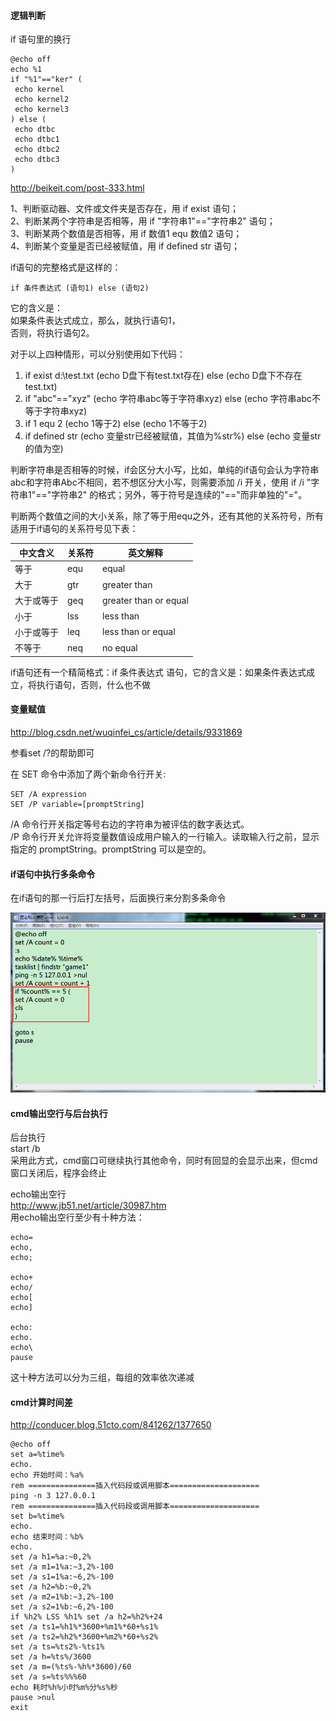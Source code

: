 #### 逻辑判断

if 语句里的换行

```
@echo off
echo %1
if "%1"=="ker" ( 
 echo kernel
 echo kernel2
 echo kernel3
) else (
 echo dtbc
 echo dtbc1
 echo dtbc2
 echo dtbc3
)
```

http://beikeit.com/post-333.html

1、判断驱动器、文件或文件夹是否存在，用 if exist 语句；   
2、判断某两个字符串是否相等，用 if "字符串1"=="字符串2" 语句；   
3、判断某两个数值是否相等，用 if 数值1 equ 数值2 语句；   
4、判断某个变量是否已经被赋值，用 if defined str 语句；   

if语句的完整格式是这样的：
```
if 条件表达式 (语句1) else (语句2)
```
它的含义是：  
如果条件表达式成立，那么，就执行语句1，  
否则，将执行语句2。 

对于以上四种情形，可以分别使用如下代码：  
1. if exist d:\test.txt (echo D盘下有test.txt存在) else (echo D盘下不存在test.txt)   
2. if "abc"=="xyz" (echo 字符串abc等于字符串xyz) else (echo 字符串abc不等于字符串xyz)   
3. if 1 equ 2 (echo 1等于2) else (echo 1不等于2)   
4. if defined str (echo 变量str已经被赋值，其值为%str%) else (echo 变量str的值为空) 

判断字符串是否相等的时候，if会区分大小写，比如，单纯的if语句会认为字符串abc和字符串Abc不相同，若不想区分大小写，则需要添加 /i 开关，使用 if /i "字符串1"=="字符串2" 的格式；另外，等于符号是连续的"=="而非单独的"="。 

判断两个数值之间的大小关系，除了等于用equ之外，还有其他的关系符号，所有适用于if语句的关系符号见下表： 

| 中文含义 | 关系符 | 英文解释 |  
| ---- | ---- | ---- |
| 等于 | equ | equal |  
| 大于 | gtr | greater than |  
| 大于或等于 | geq | greater than or equal |  
| 小于 | lss | less than |  
| 小于或等于 | leq | less than or equal |  
| 不等于 | neq | no equal |  

if语句还有一个精简格式：if 条件表达式 语句，它的含义是：如果条件表达式成立，将执行语句，否则，什么也不做

#### 变量赋值
http://blog.csdn.net/wuqinfei_cs/article/details/9331869

参看set /?的帮助即可

在 SET 命令中添加了两个新命令行开关:

    SET /A expression
    SET /P variable=[promptString]

/A 命令行开关指定等号右边的字符串为被评估的数字表达式。  
/P 命令行开关允许将变量数值设成用户输入的一行输入。读取输入行之前，显示指定的 promptString。promptString 可以是空的。 

#### if语句中执行多条命令
在if语句的那一行后打左括号，后面换行来分割多条命令

![](images/rHe7cNI3lddgwPGKTISOrVM5usvebWDC.png)

#### cmd输出空行与后台执行
后台执行  
start /b  
采用此方式，cmd窗口可继续执行其他命令，同时有回显的会显示出来，但cmd窗口关闭后，程序会终止

echo输出空行  
http://www.jb51.net/article/30987.htm  
用echo输出空行至少有十种方法：  
```
echo= 
echo, 
echo; 

echo+ 
echo/ 
echo[ 
echo] 

echo: 
echo. 
echo\ 
pause 
```
这十种方法可以分为三组，每组的效率依次递减

#### cmd计算时间差
http://conducer.blog.51cto.com/841262/1377650

```
@echo off
set a=%time%
echo.
echo 开始时间：%a%
rem ===============插入代码段或调用脚本====================
ping -n 3 127.0.0.1
rem ===============插入代码段或调用脚本====================
set b=%time%
echo.
echo 结束时间：%b%
echo.
set /a h1=%a:~0,2%
set /a m1=1%a:~3,2%-100
set /a s1=1%a:~6,2%-100
set /a h2=%b:~0,2%
set /a m2=1%b:~3,2%-100
set /a s2=1%b:~6,2%-100
if %h2% LSS %h1% set /a h2=%h2%+24
set /a ts1=%h1%*3600+%m1%*60+%s1%
set /a ts2=%h2%*3600+%m2%*60+%s2%
set /a ts=%ts2%-%ts1%
set /a h=%ts%/3600
set /a m=(%ts%-%h%*3600)/60
set /a s=%ts%%%60
echo 耗时%h%小时%m%分%s%秒
pause >nul
exit 
```
